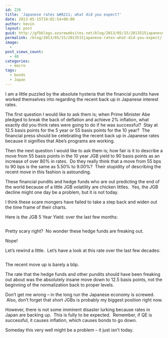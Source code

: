 ```yaml
---
id: 226
title: 'Japanese rates &#8211; what did you expect?'
date: 2013-05-15T19:02:54+00:00
author: kevin
layout: post
guid: http://gfbblogs.azurewebsites.net/blog/2013/05/15/2013515japanese-rates-what-did-you-expect/
permalink: /blog/2013/05/15/2013515japanese-rates-what-did-you-expect/
image:
  - 
post_views_count:
  - 48
categories:
  - macro
tags:
  - bonds
  - Japan
---
```

I am a little puzzled by the absolute hysteria that the financial pundits have worked themselves into regarding the recent back up in Japanese interest rates.

The first question I would like to ask them is; when Prime Minister Abe pledged to break the back of deflation and achieve 2% inflation, what exactly did you think rates were going to do if he was successful?  Stay at 12.5 basis points for the 5 year or 55 basis points for the 10 year?  The financial press should be celebrating the recent back up in Japanese rates because it signifies that Abe&#8217;s programs are working.

Then the next question I would like to ask them is; how fair is it to describe a move from 55 basis points in the 10 year JGB yield to 90 basis points as an increase of over 80% in rates.  Do they really think that a move from 55 bps to 90 bps is the same as 5.50% to 9.00%?  Their stupidity of describing the recent move in this fashion is astounding.

These financial pundits and hedge funds who are out predicting the end of the world because of a little JGB volatility are chicken littles.  Yes, the JGB decline might one day be a problem, but it is not today.

I think these scare mongers have failed to take a step back and widen out the time frame of their charts.

Here is the JGB 5 Year Yield: over the last few months:

<img class="aligncenter" alt="" src="http://themacrotourist.com/blogs/Japanese%205%20Year%20May%2015%2013.gif" />

Pretty scary right?  No wonder these hedge funds are freaking out.

Nope!

Let&#8217;s rewind a little.  Let&#8217;s have a look at this rate over the last few decades:

<img class="aligncenter" alt="" src="http://themacrotourist.com/blogs/Japanese%205%20Yr%20LT%20May%2015%2013.gif" />

The recent move up is barely a blip.

The rate that the hedge funds and other pundits should have been freaking out about was the absolutely insane move down to 12.5 basis points, not the beginning of the normalization back to proper levels.

Don&#8217;t get me wrong &#8211; in the long run the Japanese economy is screwed.  Also, don&#8217;t forget that short JGBs is probably my biggest position right now.

However, there is not some imminent disaster lurking because rates in Japan are backing up.  This is fully to be expected.  Remember, if QE is successful, it causes inflation, which causes bonds to go down.

Someday this very well might be a problem &#8211; it just isn&#8217;t today.
